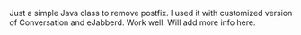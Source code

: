 Just a simple Java class to remove postfix. I used it with customized version of Conversation and eJabberd. Work well. Will add more info here.